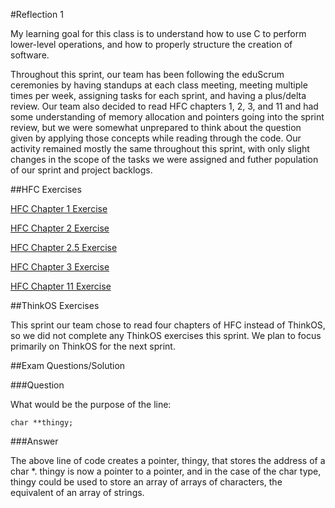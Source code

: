 #Reflection 1

My learning goal for this class is to understand how to use C to perform lower-level operations, and how to properly structure the creation of software.

Throughout this sprint, our team has been following the eduScrum ceremonies by having standups at each class meeting, meeting multiple times per week, assigning tasks for each sprint, and having a plus/delta review.  Our team also decided to read HFC chapters 1, 2, 3, and 11 and had some understanding of memory allocation and pointers going into the sprint review, but we were somewhat unprepared to think about the question given by applying those concepts while reading through the code.  Our activity remained mostly the same throughout this sprint, with only slight changes in the scope of the tasks we were assigned and futher population of our sprint and project backlogs.  

##HFC Exercises

[HFC Chapter 1 Exercise](https://github.com/apan64/ExercisesInC/blob/master/exercises/ex01/cards.c)

[HFC Chapter 2 Exercise](https://github.com/apan64/ExercisesInC/blob/master/exercises/ex02/stack.c)

[HFC Chapter 2.5 Exercise](https://github.com/apan64/ExercisesInC/blob/master/exercises/ex02.5/find_track.c)

[HFC Chapter 3 Exercise](https://github.com/apan64/ExercisesInC/blob/master/exercises/ex03/tee.c)

[HFC Chapter 11 Exercise](https://github.com/apan64/ExercisesInC/blob/master/exercises/ex11)

##ThinkOS Exercises

This sprint our team chose to read four chapters of HFC instead of ThinkOS, so we did not complete any ThinkOS exercises this sprint.  We plan to focus primarily on ThinkOS for the next sprint.

##Exam Questions/Solution

###Question

What would be the purpose of the line:

	char **thingy;

###Answer

The above line of code creates a pointer, thingy, that stores the address of a char *.  thingy is now a pointer to a pointer, and in the case of the char type, thingy could be used to store an array of arrays of characters, the equivalent of an array of strings.